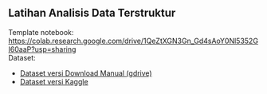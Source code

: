 ## Latihan Analisis Data Terstruktur

Template notebook: https://colab.research.google.com/drive/1QeZtXGN3Gn_Gd4sAoY0Nl5352GI60aaP?usp=sharing <br>
Dataset:
- [Dataset versi Download Manual (gdrive)](https://drive.google.com/file/d/1RaBmV6Q6FYWU4HWZs80Suqd7KQC34diQ/view)
- [Dataset versi Kaggle](https://www.kaggle.com/datasets/lakshmi25npathi/bike-sharing-dataset)

